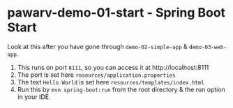 # pawarv-demo-01-start - Spring Boot Start

 Look at this after you have gone through `demo-02-simple-app` & `demo-03-web-app`.
   	
 1. This runs on port `8111`, so you can access it at http://localhost:8111
 2. The port is set here `resources/application.properties`
 3. The text `Hello World` is set here `resources/templates/index.html`
 4. Run this by `mvn spring-boot:run` from the root directory & the run option in your IDE.